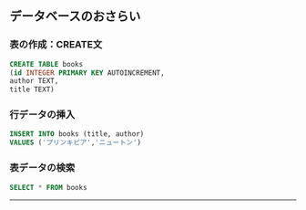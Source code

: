 ## データベースのおさらい

### 表の作成：CREATE文
```sql
CREATE TABLE books
(id INTEGER PRIMARY KEY AUTOINCREMENT,
author TEXT,
title TEXT)
```

### 行データの挿入
```sql
INSERT INTO books (title, author)
VALUES ('プリンキピア','ニュートン')
```

### 表データの検索
```sql
SELECT * FROM books
```
---